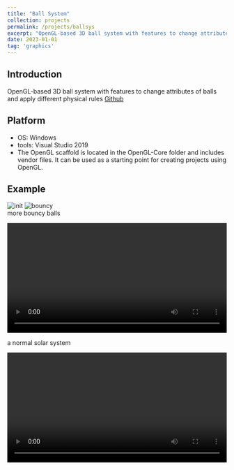 ```yaml
---
title: "Ball System"
collection: projects
permalink: /projects/ballsys
excerpt: "OpenGL-based 3D ball system with features to change attributes of balls and apply different physical rules <br/><img src='/images/ballsys.png'>"
date: 2023-01-01
tag: 'graphics'
---
```

## Introduction
OpenGL-based 3D ball system with features to change attributes of balls and apply different physical rules
[Github](https://github.com/jinjinhe2001/Ball-System)

## Platform
- OS: Windows
- tools: Visual Studio 2019
- The OpenGL scaffold is located in the OpenGL-Core folder and includes vendor files. It can be used as a starting point for creating projects using OpenGL.

## Example
![init](http://jinjinhe2001.github.io/images/ballsystem/init.png)
![bouncy](http://jinjinhe2001.github.io/images/ballsys.png)  
more bouncy balls   

<video width="100%" height="auto" controls>
    <source src="https://user-images.githubusercontent.com/72654824/210527097-40fcd49c-5084-49c0-9cdf-7c3f8fedf5ad.mp4" type="video/mp4">
</video>

a normal solar system    

<video width="100%" height="auto" controls>
    <source src="https://user-images.githubusercontent.com/72654824/210527110-35e735b2-bcaa-402a-977c-66b6badd5975.mp4" type="video/mp4">
</video>
